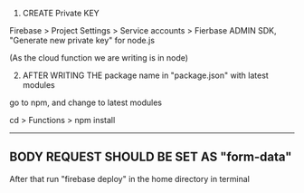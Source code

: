 1. CREATE Private KEY

Firebase > Project Settings > Service accounts > Fierbase ADMIN SDK, "Generate new private key" for node.js

(As the cloud function we are writing is in node)


2. AFTER WRITING THE package name in "package.json" with latest modules

go to npm, and change to latest modules

cd > Functions > npm install

------------------------------------------
BODY REQUEST SHOULD BE SET AS "form-data"
------------------------------------------

After that run "firebase deploy" in the home directory in terminal